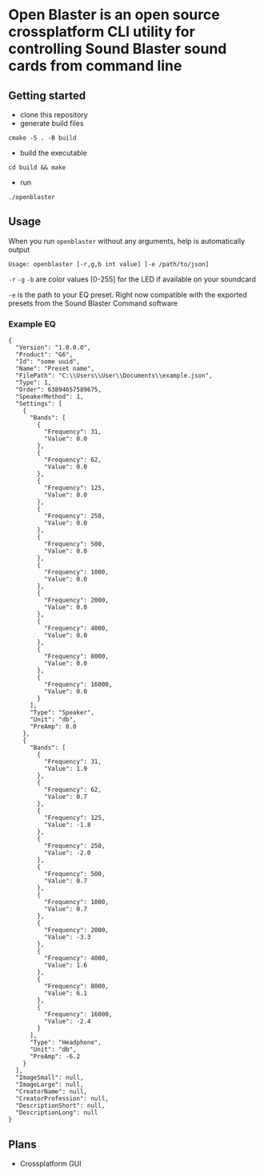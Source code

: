 # Open Blaster is an open source crossplatform CLI utility for controlling Sound Blaster sound cards from command line

## Getting started

- clone this repository
- generate build files

`cmake -S . -B build`

- build the executable

`cd build && make`

- run

`./openblaster`

## Usage

When you run `openblaster` without any arguments, help is automatically output

`Usage: openblaster [-r,g,b int value] [-e /path/to/json]`

`-r` `-g` `-b` are color values [0-255] for the LED if available on your soundcard

`-e` is the path to your EQ preset. Right now compatible with the exported presets from the Sound Blaster Command software

### Example EQ

```
{
  "Version": "1.0.0.0",
  "Product": "G6",
  "Id": "some uuid",
  "Name": "Preset name",
  "FilePath": "C:\\Users\\User\\Documents\\example.json",
  "Type": 1,
  "Order": 63894657589675,
  "SpeakerMethod": 1,
  "Settings": [
    {
      "Bands": [
        {
          "Frequency": 31,
          "Value": 0.0
        },
        {
          "Frequency": 62,
          "Value": 0.0
        },
        {
          "Frequency": 125,
          "Value": 0.0
        },
        {
          "Frequency": 250,
          "Value": 0.0
        },
        {
          "Frequency": 500,
          "Value": 0.0
        },
        {
          "Frequency": 1000,
          "Value": 0.0
        },
        {
          "Frequency": 2000,
          "Value": 0.0
        },
        {
          "Frequency": 4000,
          "Value": 0.0
        },
        {
          "Frequency": 8000,
          "Value": 0.0
        },
        {
          "Frequency": 16000,
          "Value": 0.0
        }
      ],
      "Type": "Speaker",
      "Unit": "db",
      "PreAmp": 0.0
    },
    {
      "Bands": [
        {
          "Frequency": 31,
          "Value": 1.9
        },
        {
          "Frequency": 62,
          "Value": 0.7
        },
        {
          "Frequency": 125,
          "Value": -1.8
        },
        {
          "Frequency": 250,
          "Value": -2.0
        },
        {
          "Frequency": 500,
          "Value": 0.7
        },
        {
          "Frequency": 1000,
          "Value": 0.7
        },
        {
          "Frequency": 2000,
          "Value": -3.3
        },
        {
          "Frequency": 4000,
          "Value": 1.6
        },
        {
          "Frequency": 8000,
          "Value": 6.1
        },
        {
          "Frequency": 16000,
          "Value": -2.4
        }
      ],
      "Type": "Headphone",
      "Unit": "db",
      "PreAmp": -6.2
    }
  ],
  "ImageSmall": null,
  "ImageLarge": null,
  "CreatorName": null,
  "CreatorProfession": null,
  "DescriptionShort": null,
  "DescriptionLong": null
}
```

## Plans

- Crossplatform GUI
